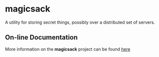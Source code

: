 magicsack
=========

A utility for storing secret things, possibly over a distributed set of
servers.

## On-line Documentation
More information on the **magicsack** project can be found 
[here](https://jddixon.github.io/magicsack)

